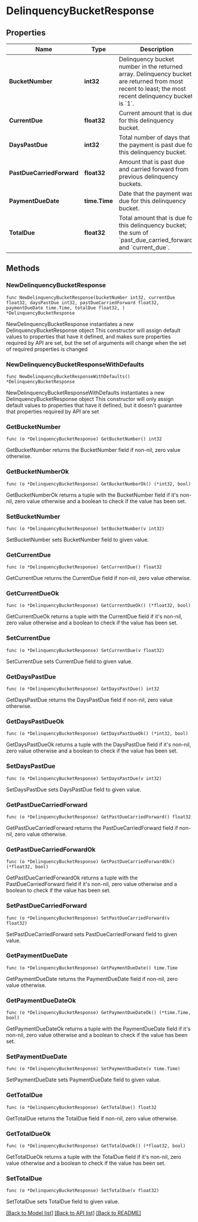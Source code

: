 # DelinquencyBucketResponse

## Properties

Name | Type | Description | Notes
------------ | ------------- | ------------- | -------------
**BucketNumber** | **int32** | Delinquency bucket number in the returned array. Delinquency buckets are returned from most recent to least; the most recent delinquency bucket is &#x60;1&#x60;. | 
**CurrentDue** | **float32** | Current amount that is due for this delinquency bucket. | 
**DaysPastDue** | **int32** | Total number of days that the payment is past due for this delinquency bucket. | 
**PastDueCarriedForward** | **float32** | Amount that is past due and carried forward from previous delinquency buckets. | 
**PaymentDueDate** | **time.Time** | Date that the payment was due for this delinquency bucket. | 
**TotalDue** | **float32** | Total amount that is due for this delinquency bucket; the sum of &#x60;past_due_carried_forward&#x60; and &#x60;current_due&#x60;. | 

## Methods

### NewDelinquencyBucketResponse

`func NewDelinquencyBucketResponse(bucketNumber int32, currentDue float32, daysPastDue int32, pastDueCarriedForward float32, paymentDueDate time.Time, totalDue float32, ) *DelinquencyBucketResponse`

NewDelinquencyBucketResponse instantiates a new DelinquencyBucketResponse object
This constructor will assign default values to properties that have it defined,
and makes sure properties required by API are set, but the set of arguments
will change when the set of required properties is changed

### NewDelinquencyBucketResponseWithDefaults

`func NewDelinquencyBucketResponseWithDefaults() *DelinquencyBucketResponse`

NewDelinquencyBucketResponseWithDefaults instantiates a new DelinquencyBucketResponse object
This constructor will only assign default values to properties that have it defined,
but it doesn't guarantee that properties required by API are set

### GetBucketNumber

`func (o *DelinquencyBucketResponse) GetBucketNumber() int32`

GetBucketNumber returns the BucketNumber field if non-nil, zero value otherwise.

### GetBucketNumberOk

`func (o *DelinquencyBucketResponse) GetBucketNumberOk() (*int32, bool)`

GetBucketNumberOk returns a tuple with the BucketNumber field if it's non-nil, zero value otherwise
and a boolean to check if the value has been set.

### SetBucketNumber

`func (o *DelinquencyBucketResponse) SetBucketNumber(v int32)`

SetBucketNumber sets BucketNumber field to given value.


### GetCurrentDue

`func (o *DelinquencyBucketResponse) GetCurrentDue() float32`

GetCurrentDue returns the CurrentDue field if non-nil, zero value otherwise.

### GetCurrentDueOk

`func (o *DelinquencyBucketResponse) GetCurrentDueOk() (*float32, bool)`

GetCurrentDueOk returns a tuple with the CurrentDue field if it's non-nil, zero value otherwise
and a boolean to check if the value has been set.

### SetCurrentDue

`func (o *DelinquencyBucketResponse) SetCurrentDue(v float32)`

SetCurrentDue sets CurrentDue field to given value.


### GetDaysPastDue

`func (o *DelinquencyBucketResponse) GetDaysPastDue() int32`

GetDaysPastDue returns the DaysPastDue field if non-nil, zero value otherwise.

### GetDaysPastDueOk

`func (o *DelinquencyBucketResponse) GetDaysPastDueOk() (*int32, bool)`

GetDaysPastDueOk returns a tuple with the DaysPastDue field if it's non-nil, zero value otherwise
and a boolean to check if the value has been set.

### SetDaysPastDue

`func (o *DelinquencyBucketResponse) SetDaysPastDue(v int32)`

SetDaysPastDue sets DaysPastDue field to given value.


### GetPastDueCarriedForward

`func (o *DelinquencyBucketResponse) GetPastDueCarriedForward() float32`

GetPastDueCarriedForward returns the PastDueCarriedForward field if non-nil, zero value otherwise.

### GetPastDueCarriedForwardOk

`func (o *DelinquencyBucketResponse) GetPastDueCarriedForwardOk() (*float32, bool)`

GetPastDueCarriedForwardOk returns a tuple with the PastDueCarriedForward field if it's non-nil, zero value otherwise
and a boolean to check if the value has been set.

### SetPastDueCarriedForward

`func (o *DelinquencyBucketResponse) SetPastDueCarriedForward(v float32)`

SetPastDueCarriedForward sets PastDueCarriedForward field to given value.


### GetPaymentDueDate

`func (o *DelinquencyBucketResponse) GetPaymentDueDate() time.Time`

GetPaymentDueDate returns the PaymentDueDate field if non-nil, zero value otherwise.

### GetPaymentDueDateOk

`func (o *DelinquencyBucketResponse) GetPaymentDueDateOk() (*time.Time, bool)`

GetPaymentDueDateOk returns a tuple with the PaymentDueDate field if it's non-nil, zero value otherwise
and a boolean to check if the value has been set.

### SetPaymentDueDate

`func (o *DelinquencyBucketResponse) SetPaymentDueDate(v time.Time)`

SetPaymentDueDate sets PaymentDueDate field to given value.


### GetTotalDue

`func (o *DelinquencyBucketResponse) GetTotalDue() float32`

GetTotalDue returns the TotalDue field if non-nil, zero value otherwise.

### GetTotalDueOk

`func (o *DelinquencyBucketResponse) GetTotalDueOk() (*float32, bool)`

GetTotalDueOk returns a tuple with the TotalDue field if it's non-nil, zero value otherwise
and a boolean to check if the value has been set.

### SetTotalDue

`func (o *DelinquencyBucketResponse) SetTotalDue(v float32)`

SetTotalDue sets TotalDue field to given value.



[[Back to Model list]](../README.md#documentation-for-models) [[Back to API list]](../README.md#documentation-for-api-endpoints) [[Back to README]](../README.md)


